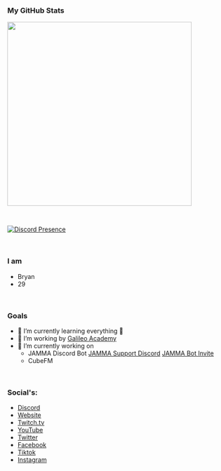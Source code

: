 
### My GitHub Stats

<p align="left" dir="auto">
<a href="https://github.com/L3G3CLAN"><img width="420" src="https://github-readme-stats.vercel.app/api?username=L3G3CLAN&amp;count_private=true&amp;show_icons=true&amp;title_color=dc143c&amp;text_color=ffffff&amp;icon_color=dc143c&amp;hide_border=true&amp;bg_color=282a36&amp;layout=compact&amp;hide_title=false&amp;hide_rank=false" style="max-width: 100%;"></a>
</p>
<br>

[![Discord Presence](https://lanyard.cnrad.dev/api/281826343040057345)](https://discord.com/users/281826343040057345)

<br>

### I am
- Bryan
- 29

<br/>

### Goals
- 🌱 I’m currently learning everything 🤣
- 👯 I’m working by [Galileo Academy](https://galileo-academy.nl/)
- 🔭 I’m currently working on 
  - JAMMA Discord Bot [JAMMA Support Discord](https://discord.gg/qJ3X3merrZ) [JAMMA Bot Invite](https://discord.com/oauth2/authorize?client_id=944750563285942313&permissions=2205281600&scope=bot%20identify%20guilds%20applications.commands&redirect_url=panel.gamenodes.nl/api/callback&response_type=code)
  - CubeFM 

<br/>

### Social's: 
- [Discord](https://dsc.gg/l3g3clan)
- [Website](https://l3g3clan.nl)
- [Twitch.tv](https://twitch.tv/l3g3_clan)
- [YouTube](https://www.youtube.com/channel/UCFcTI_cAkXHsJamsXFIyDsA)
- [Twitter](https://twitter.com/L3G3_CLAN)
- [Facebook](https://www.facebook.com/L3g3Clan)
- [Tiktok](https://www.tiktok.com/@l3g3_clan)
- [Instagram](https://www.instagram.com/l3g3_clan/)

<br />

<!--
**L3G3CLAN/L3G3CLAN** is a ✨ _special_ ✨ repository because its `README.md` (this file) appears on your GitHub profile.

Here are some ideas to get you started:

- 🔭 I’m currently working on ...
- 🌱 I’m currently learning ...
- 👯 I’m looking to collaborate on ...
- 🤔 I’m looking for help with ...
- 💬 Ask me about ...
- 📫 How to reach me: ...
- 😄 Pronouns: ...
- ⚡ Fun fact: ...
-->
